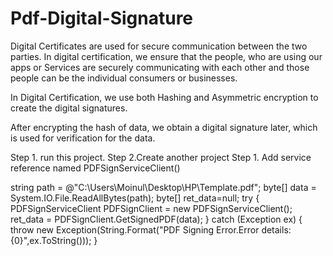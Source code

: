 # Pdf-Digital-Signature 

Digital Certificates are used for secure communication between the two parties. In digital certification, we ensure that the people, who are using our apps or Services are securely communicating with each other and those people can be the individual consumers or businesses.

In Digital Certification, we use both Hashing and Asymmetric encryption to create the digital signatures. 

After encrypting the hash of data, we obtain a digital signature later, which is used for verification for the data.

Step 1. run this project.
Step 2.Create another project
Step 1. Add service reference named PDFSignServiceClient()

string path = @"C:\Users\Moinul\Desktop\HP\Template.pdf";
byte[] data = System.IO.File.ReadAllBytes(path);
byte[] ret_data=null;
try
{
	PDFSignServiceClient PDFSignClient = new PDFSignServiceClient();
	ret_data = PDFSignClient.GetSignedPDF(data);
}
catch (Exception ex) {
	throw new Exception(String.Format("PDF Signing Error.Error details:{0}",ex.ToString()));
}

